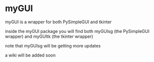 # myGUI

myGUI is a wrapper for both PySimpleGUI and tkinter 

inside the myGUI package you will find both myGUIsg (the PySimpleGUI wrapper) and myGUItk
(the tkinter wrapper)

note that myGUIsg will be getting more updates

a wiki will be added soon
